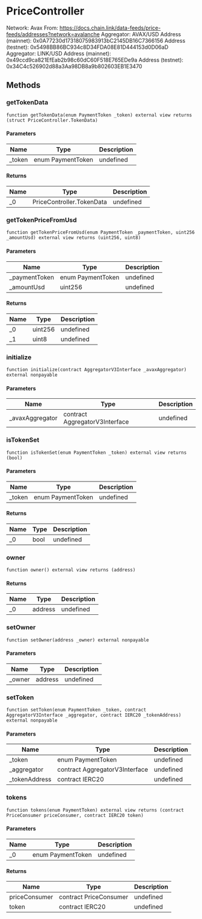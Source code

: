 # PriceController





Network: Avax From: https://docs.chain.link/data-feeds/price-feeds/addresses?network=avalanche Aggregator: AVAX/USD      Address (mainnet): 0x0A77230d17318075983913bC2145DB16C7366156      Address (testnet): 0x5498BB86BC934c8D34FDA08E81D444153d0D06aD Aggregator: LINK/USD      Address (mainnet): 0x49ccd9ca821EfEab2b98c60dC60F518E765EDe9a      Address (testnet): 0x34C4c526902d88a3Aa98DB8a9b802603EB1E3470



## Methods

### getTokenData

```solidity
function getTokenData(enum PaymentToken _token) external view returns (struct PriceController.TokenData)
```





#### Parameters

| Name | Type | Description |
|---|---|---|
| _token | enum PaymentToken | undefined |

#### Returns

| Name | Type | Description |
|---|---|---|
| _0 | PriceController.TokenData | undefined |

### getTokenPriceFromUsd

```solidity
function getTokenPriceFromUsd(enum PaymentToken _paymentToken, uint256 _amountUsd) external view returns (uint256, uint8)
```





#### Parameters

| Name | Type | Description |
|---|---|---|
| _paymentToken | enum PaymentToken | undefined |
| _amountUsd | uint256 | undefined |

#### Returns

| Name | Type | Description |
|---|---|---|
| _0 | uint256 | undefined |
| _1 | uint8 | undefined |

### initialize

```solidity
function initialize(contract AggregatorV3Interface _avaxAggregator) external nonpayable
```





#### Parameters

| Name | Type | Description |
|---|---|---|
| _avaxAggregator | contract AggregatorV3Interface | undefined |

### isTokenSet

```solidity
function isTokenSet(enum PaymentToken _token) external view returns (bool)
```





#### Parameters

| Name | Type | Description |
|---|---|---|
| _token | enum PaymentToken | undefined |

#### Returns

| Name | Type | Description |
|---|---|---|
| _0 | bool | undefined |

### owner

```solidity
function owner() external view returns (address)
```






#### Returns

| Name | Type | Description |
|---|---|---|
| _0 | address | undefined |

### setOwner

```solidity
function setOwner(address _owner) external nonpayable
```





#### Parameters

| Name | Type | Description |
|---|---|---|
| _owner | address | undefined |

### setToken

```solidity
function setToken(enum PaymentToken _token, contract AggregatorV3Interface _aggregator, contract IERC20 _tokenAddress) external nonpayable
```





#### Parameters

| Name | Type | Description |
|---|---|---|
| _token | enum PaymentToken | undefined |
| _aggregator | contract AggregatorV3Interface | undefined |
| _tokenAddress | contract IERC20 | undefined |

### tokens

```solidity
function tokens(enum PaymentToken) external view returns (contract PriceConsumer priceConsumer, contract IERC20 token)
```





#### Parameters

| Name | Type | Description |
|---|---|---|
| _0 | enum PaymentToken | undefined |

#### Returns

| Name | Type | Description |
|---|---|---|
| priceConsumer | contract PriceConsumer | undefined |
| token | contract IERC20 | undefined |




